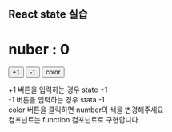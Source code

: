 ## React state 실습

# nuber : 0

<button>+1</button>
<button>-1</button>
<button> color </button>

<p>
+1 버튼을 입력하는 경우 state +1 <br>
-1 버튼을 입력하는 경우 stata -1 <br>
color 버튼을 클릭하면 number의 색을 변경해주세요
<br>
컴포넌트는 function 컴포넌트로 구현합니다.
</p>